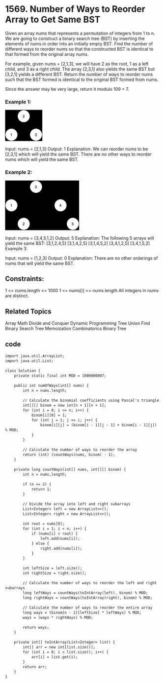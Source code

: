 # 1569. Number of Ways to Reorder Array to Get Same BST

Given an array nums that represents a permutation of integers from 1 to n. We are going to construct a binary search tree (BST) by inserting the elements of nums in order into an initially empty BST. Find the number of different ways to reorder nums so that the constructed BST is identical to that formed from the original array nums.

For example, given nums = [2,1,3], we will have 2 as the root, 1 as a left child, and 3 as a right child. The array [2,3,1] also yields the same BST but [3,2,1] yields a different BST.
Return the number of ways to reorder nums such that the BST formed is identical to the original BST formed from nums.

Since the answer may be very large, return it modulo 109 + 7.

 

### Example 1:
![Alt text](image-2.png)

Input: nums = [2,1,3]
Output: 1
Explanation: We can reorder nums to be [2,3,1] which will yield the same BST. There are no other ways to reorder nums which will yield the same BST.

### Example 2:
![Alt text](image-3.png)


Input: nums = [3,4,5,1,2]
Output: 5
Explanation: The following 5 arrays will yield the same BST: 
[3,1,2,4,5]
[3,1,4,2,5]
[3,1,4,5,2]
[3,4,1,2,5]
[3,4,1,5,2]
Example 3:


Input: nums = [1,2,3]
Output: 0
Explanation: There are no other orderings of nums that will yield the same BST.
 

## Constraints:

1 <= nums.length <= 1000
1 <= nums[i] <= nums.length
All integers in nums are distinct.

## Related Topics
Array
Math
Divide and Conquer
Dynamic Programming
Tree
Union Find
Binary Search Tree
Memoization
Combinatorics
Binary Tree

## code 

```
import java.util.ArrayList;
import java.util.List;

class Solution {
    private static final int MOD = 1000000007;

    public int numOfWays(int[] nums) {
        int n = nums.length;

        // Calculate the binomial coefficients using Pascal's triangle
        int[][] binom = new int[n + 1][n + 1];
        for (int i = 0; i <= n; i++) {
            binom[i][0] = 1;
            for (int j = 1; j <= i; j++) {
                binom[i][j] = (binom[i - 1][j - 1] + binom[i - 1][j]) % MOD;
            }
        }

        // Calculate the number of ways to reorder the array
        return (int) (countWays(nums, binom) - 1);
    }

    private long countWays(int[] nums, int[][] binom) {
        int n = nums.length;

        if (n <= 2) {
            return 1;
        }

        // Divide the array into left and right subarrays
        List<Integer> left = new ArrayList<>();
        List<Integer> right = new ArrayList<>();

        int root = nums[0];
        for (int i = 1; i < n; i++) {
            if (nums[i] < root) {
                left.add(nums[i]);
            } else {
                right.add(nums[i]);
            }
        }

        int leftSize = left.size();
        int rightSize = right.size();

        // Calculate the number of ways to reorder the left and right subarrays
        long leftWays = countWays(toIntArray(left), binom) % MOD;
        long rightWays = countWays(toIntArray(right), binom) % MOD;

        // Calculate the number of ways to reorder the entire array
        long ways = (binom[n - 1][leftSize] * leftWays) % MOD;
        ways = (ways * rightWays) % MOD;

        return ways;
    }

    private int[] toIntArray(List<Integer> list) {
        int[] arr = new int[list.size()];
        for (int i = 0; i < list.size(); i++) {
            arr[i] = list.get(i);
        }
        return arr;
    }
}

```